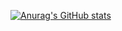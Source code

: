 [![Anurag's GitHub stats](https://github-readme-stats.vercel.app/api?username=GalymNus)](https://github.com/anuraghazra/github-readme-stats)
